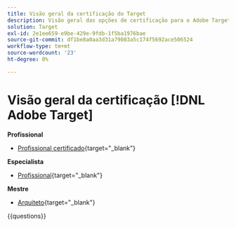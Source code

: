 ```yaml
---
title: Visão geral da certificação do Target
description: Visão geral das opções de certificação para o Adobe Target
solution: Target
exl-id: 2e1ee659-e9be-429e-9fdb-1f5ba1976bae
source-git-commit: df1be8a0aa3d31a79083a5c174f5692ace506524
workflow-type: tm+mt
source-wordcount: '23'
ht-degree: 0%

---
```


# Visão geral da certificação [!DNL Adobe Target]

**Profissional**

* [Profissional certificado](https://certification.adobe.com/certification/target-business-practitioner-professional){target="_blank"} <!--AD0-E408-->

**Especialista**

* [Profissional](https://certification.adobe.com/certification/target-business-practitioner-expert){target="_blank"} <!--AD0-E406-->

**Mestre**

* [Arquiteto](https://certification.adobe.com/certification/target-architect-master){target="_blank"} <!--AD0-E409-->

{{questions}}

